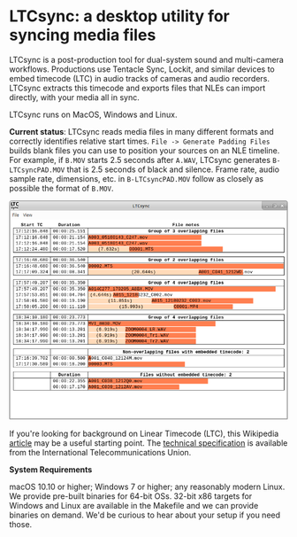 # LTCsync: a desktop utility for syncing media files

LTCsync is a post-production tool for dual-system sound and multi-camera workflows.
Productions use Tentacle Sync, Lockit, and similar devices to embed timecode (LTC) in audio tracks of cameras and audio recorders.
LTCsync extracts this timecode and exports files that NLEs can import directly, with your media all in sync.

LTCsync runs on MacOS, Windows and Linux.

**Current status**: LTCsync reads media files in many different formats and correctly identifies relative start times.
`File -> Generate Padding Files` builds blank files you can use to position your sources on an NLE timeline.
For example, if `B.MOV` starts 2.5 seconds after `A.WAV`, LTCsync generates `B-LTCsyncPAD.MOV` that is 2.5 seconds of black and silence.
Frame rate, audio sample rate, dimensions, etc. in `B-LTCsyncPAD.MOV` follow as closely as possible the format of `B.MOV`.


![screenshot](samples/LTCsync-screenshot.png)

If you're looking for background on Linear Timecode (LTC), this Wikipedia [article](https://en.wikipedia.org/wiki/Linear_timecode) may be a useful starting point.
The [technical specification](https://www.itu.int/dms_pubrec/itu-r/rec/br/R-REC-BR.780-2-200504-W!!PDF-E.pdf) is available from the International Telecommunications Union.

**System Requirements**

macOS 10.10 or higher; Windows 7 or higher; any reasonably modern Linux.
We provide pre-built binaries for 64-bit OSs.
32-bit x86 targets for Windows and Linux are available in the Makefile and we can provide binaries on demand.
We'd be curious to hear about your setup if you need those.
